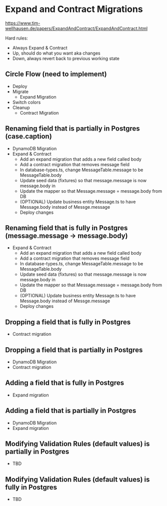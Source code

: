 # Expand and Contract Migrations

https://www.tim-wellhausen.de/papers/ExpandAndContract/ExpandAndContract.html

Hard rules:
- Always Expand & Contract 
- Up, should do what you want aka changes
- Down, always revert back to previous working state

## Circle Flow (need to implement)

- Deploy
- Migrate
  - Expand Migration
- Switch colors
- Cleanup
  - Contract Migration

## Renaming field that is partially in Postgres (case.caption)
- DynamoDB Migration
- Expand & Contract
  - Add an expand migration that adds a new field called body
  - Add a contract migration that removes message field 
  - In database-types.ts, change MessageTable.message to be MessageTable.body
  - Update seed data (fixtures) so that message.message is now message.body in
  - Update the mapper so that Message.message = message.body from DB
  - (OPTIONAL) Update business entity Message.ts to have Message.body instead of Messge.message
  - Deploy changes

## Renaming field that is fully in Postgres (message.message -> message.body)
- Expand & Contract
  - Add an expand migration that adds a new field called body
  - Add a contract migration that removes message field 
  - In database-types.ts, change MessageTable.message to be MessageTable.body
  - Update seed data (fixtures) so that message.message is now message.body in
  - Update the mapper so that Message.message = message.body from DB
  - (OPTIONAL) Update business entity Message.ts to have Message.body instead of Messge.message
  - Deploy changes

## Dropping a field that is fully in Postgres
- Contract migration

## Dropping a field that is partially in Postgres
- DynamoDB Migration
- Contract migration

## Adding a field that is fully in Postgres
- Expand migration

## Adding a field that is partially in Postgres
- DynamoDB Migration
- Expand migration

## Modifying Validation Rules (default values) is partially in Postgres
- TBD


## Modifying Validation Rules (default values) is fully in Postgres
- TBD
